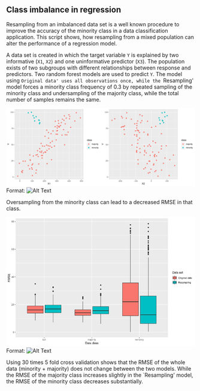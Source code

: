 ## Class imbalance in regression

Resampling from an imbalanced data set is a well known procedure to improve the accuracy of the minority class in a data classification application. This script shows, how resampling from a mixed population can alter the performance of a regression model.

A data set is created in which the target variable `Y` is explained by two informative (`X1`, `X2`) and one uninformative predictor (`X3`). The population exists of two subgroups with different relationships between response and predictors. Two random forest models are used to predict `Y`. The model using `Original data' uses all observations once, while the `Resampling' model forces a minority class frequency of 0.3 by repeated sampling of the minority class and undersampling of the majority class, while the total number of samples remains the same.

![data](data.png)
Format: ![Alt Text](url)

Oversampling from the minority class can lead to a decreased RMSE in that class.

![boxplot](boxplot.png)
Format: ![Alt Text](url)

Using 30 times 5 fold cross validation shows that the RMSE of the whole data (minority + majority) does not change between the two models. While the RMSE of the majority class increases slightly in the `Resampling' model, the RMSE of the minority class decreases substantially.
